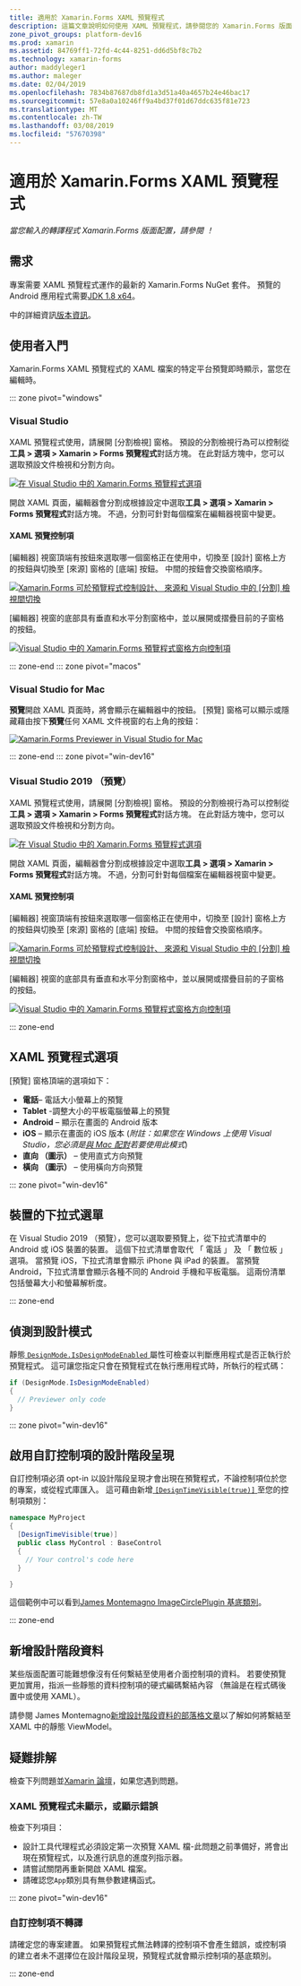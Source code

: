 ```yaml
---
title: 適用於 Xamarin.Forms XAML 預覽程式
description: 這篇文章說明如何使用 XAML 預覽程式，請參閱您的 Xamarin.Forms 版面配置呈現您輸入。 在 Visual Studio 2017，Visual Studio for Mac 和 Visual Studio 2019 （預覽） 中使用 XAML 預覽程式。
zone_pivot_groups: platform-dev16
ms.prod: xamarin
ms.assetid: 84769ff1-72fd-4c44-8251-dd6d5bf8c7b2
ms.technology: xamarin-forms
author: maddyleger1
ms.author: maleger
ms.date: 02/04/2019
ms.openlocfilehash: 7834b87687db8fd1a3d51a40a4657b24e46bac17
ms.sourcegitcommit: 57e8a0a10246ff9a4bd37f01d67ddc635f81e723
ms.translationtype: MT
ms.contentlocale: zh-TW
ms.lasthandoff: 03/08/2019
ms.locfileid: "57670398"
---
```

# <a name="xaml-previewer-for-xamarinforms"></a>適用於 Xamarin.Forms XAML 預覽程式

_當您輸入的轉譯程式 Xamarin.Forms 版面配置，請參閱 ！_

## <a name="requirements"></a>需求

專案需要 XAML 預覽程式運作的最新的 Xamarin.Forms NuGet 套件。 預覽的 Android 應用程式需要[JDK 1.8 x64](https://www.oracle.com/technetwork/java/javase/downloads/jdk8-downloads-2133151.html)。

中的詳細資訊[版本資訊](https://developer.xamarin.com/releases/studio/xamarin.studio_6.2/xamarin.studio_6.2/#Xamarin_Forms_Previewer)。

## <a name="getting-started"></a>使用者入門

Xamarin.Forms XAML 預覽程式的 XAML 檔案的特定平台預覽即時顯示，當您在編輯時。

::: zone pivot="windows"

### <a name="visual-studio"></a>Visual Studio

XAML 預覽程式使用，請展開 [分割檢視] 窗格。 預設的分割檢視行為可以控制從**工具 > 選項 > Xamarin > Forms 預覽程式**對話方塊。 在此對話方塊中，您可以選取預設文件檢視和分割方向。

[![在 Visual Studio 中的 Xamarin.Forms 預覽程式選項](xaml-previewer-images/xamlp-options-vs-sm.png "選項在 Visual Studio 中的 Xamarin.Forms 預覽程式")](xaml-previewer-images/xamlp-options-vs-lg.png#lightbox)

開啟 XAML 頁面，編輯器會分割成根據設定中選取**工具 > 選項 > Xamarin > Forms 預覽程式**對話方塊。 不過，分割可針對每個檔案在編輯器視窗中變更。

#### <a name="xaml-preview-controls"></a>XAML 預覽控制項

[編輯器] 視窗頂端有按鈕來選取哪一個窗格正在使用中，切換至 [設計] 窗格上方的按鈕與切換至 [來源] 窗格的 [底端] 按鈕。 中間的按鈕會交換窗格順序。

[![Xamarin.Forms 可於預覽程式控制設計、 來源和 Visual Studio 中的 [分割] 檢視間切換](xaml-previewer-images/xamlp-controls-splitview-vs-sm.png "Xamarin.Forms 預覽程式控制項加入設計、 來源和 Visual Studio 中的 [分割] 檢視之間切換")](xaml-previewer-images/xamlp-controls-splitview-vs-lg.png#lightbox)

[編輯器] 視窗的底部具有垂直和水平分割窗格中，並以展開或摺疊目前的子窗格的按鈕。

[![Visual Studio 中的 Xamarin.Forms 預覽程式窗格方向控制項](xaml-previewer-images/xamlp-controls-orientation-vs-sm.png "Visual Studio 中的 Xamarin.Forms 預覽程式窗格方向控制項")](xaml-previewer-images/xamlp-controls-orientation-vs-lg.png#lightbox)

::: zone-end
::: zone pivot="macos"

### <a name="visual-studio-for-mac"></a>Visual Studio for Mac

**預覽**開啟 XAML 頁面時，將會顯示在編輯器中的按鈕。 [預覽] 窗格可以顯示或隱藏藉由按下**預覽**任何 XAML 文件視窗的右上角的按鈕：

[![Xamarin.Forms Previewer in Visual Studio for Mac](xaml-previewer-images/xamlp-list-sml.png "Xamarin.Forms Previewer in Visual Studio for Mac")](xaml-previewer-images/xamlp-list.png#lightbox)

::: zone-end
::: zone pivot="win-dev16"

### <a name="visual-studio-2019-preview"></a>Visual Studio 2019 （預覽）

XAML 預覽程式使用，請展開 [分割檢視] 窗格。 預設的分割檢視行為可以控制從**工具 > 選項 > Xamarin > Forms 預覽程式**對話方塊。 在此對話方塊中，您可以選取預設文件檢視和分割方向。

[![在 Visual Studio 中的 Xamarin.Forms 預覽程式選項](xaml-previewer-images/xamlp-options-vs-sm.png "選項在 Visual Studio 中的 Xamarin.Forms 預覽程式")](xaml-previewer-images/xamlp-options-vs-lg.png#lightbox)

開啟 XAML 頁面，編輯器會分割成根據設定中選取**工具 > 選項 > Xamarin > Forms 預覽程式**對話方塊。 不過，分割可針對每個檔案在編輯器視窗中變更。

#### <a name="xaml-preview-controls"></a>XAML 預覽控制項

[編輯器] 視窗頂端有按鈕來選取哪一個窗格正在使用中，切換至 [設計] 窗格上方的按鈕與切換至 [來源] 窗格的 [底端] 按鈕。 中間的按鈕會交換窗格順序。

[![Xamarin.Forms 可於預覽程式控制設計、 來源和 Visual Studio 中的 [分割] 檢視間切換](xaml-previewer-images/xamlp-controls-splitview-vs-sm.png "Xamarin.Forms 預覽程式控制項加入設計、 來源和 Visual Studio 中的 [分割] 檢視之間切換")](xaml-previewer-images/xamlp-controls-splitview-vs-lg.png#lightbox)

[編輯器] 視窗的底部具有垂直和水平分割窗格中，並以展開或摺疊目前的子窗格的按鈕。

[![Visual Studio 中的 Xamarin.Forms 預覽程式窗格方向控制項](xaml-previewer-images/xamlp-controls-orientation-vs-sm.png "Visual Studio 中的 Xamarin.Forms 預覽程式窗格方向控制項")](xaml-previewer-images/xamlp-controls-orientation-vs-lg.png#lightbox)

::: zone-end

## <a name="xaml-previewer-options"></a>XAML 預覽程式選項

[預覽] 窗格頂端的選項如下：

* **電話**– 電話大小螢幕上的預覽
* **Tablet** -調整大小的平板電腦螢幕上的預覽
* **Android** – 顯示在畫面的 Android 版本
* **iOS** – 顯示在畫面的 iOS 版本 (*附註：如果您在 Windows 上使用 Visual Studio，您必須是[與 Mac 配對](~/ios/get-started/installation/windows/connecting-to-mac/index.md)若要使用此模式*)
* **直向 （圖示）** – 使用直式方向預覽
* **橫向 （圖示）** – 使用橫向方向預覽

::: zone pivot="win-dev16"

## <a name="device-drop-down-menu"></a>裝置的下拉式選單

在 Visual Studio 2019 （預覽），您可以選取要預覽上，從下拉式清單中的 Android 或 iOS 裝置的裝置。 這個下拉式清單會取代 「 電話 」 及 「 數位板 」 選項。 當預覽 iOS，下拉式清單會顯示 iPhone 與 iPad 的裝置。 當預覽 Android，下拉式清單會顯示各種不同的 Android 手機和平板電腦。 這兩份清單包括螢幕大小和螢幕解析度。

::: zone-end

## <a name="detect-design-mode"></a>偵測到設計模式

靜態[ `DesignMode.IsDesignModeEnabled` ](xref:Xamarin.Forms.DesignMode.IsDesignModeEnabled)屬性可檢查以判斷應用程式是否正執行於預覽程式。 這可讓您指定只會在預覽程式在執行應用程式時，所執行的程式碼：

```csharp
if (DesignMode.IsDesignModeEnabled)
{
  // Previewer only code  
}
```

::: zone pivot="win-dev16"

## <a name="enable-design-time-rendering-for-custom-controls"></a>啟用自訂控制項的設計階段呈現

自訂控制項必須 opt-in 以設計階段呈現才會出現在預覽程式，不論控制項位於您的專案，或從程式庫匯入。 這可藉由新增[ `[DesignTimeVisible(true)]` ](xref:System.ComponentModel.DesignTimeVisibleAttribute)至您的控制項類別：

```csharp
namespace MyProject
{
  [DesignTimeVisible(true)]
  public class MyControl : BaseControl
  {
    // Your control's code here
  }

}
```

這個範例中可以看到[James Montemagno ImageCirclePlugin 基底類別](https://github.com/jamesmontemagno/ImageCirclePlugin/blob/master/src/ImageCircle/CircleImage.shared.cs)。

::: zone-end

## <a name="add-design-time-data"></a>新增設計階段資料

某些版面配置可能難想像沒有任何繫結至使用者介面控制項的資料。 若要使預覽更加實用，指派一些靜態的資料控制項的硬式編碼繫結內容 （無論是在程式碼後置中或使用 XAML）。

請參閱 James Montemagno[新增設計階段資料的部落格文章](http://motzcod.es/post/143702671962/xamarinforms-xaml-previewer-design-time-data)以了解如何將繫結至 XAML 中的靜態 ViewModel。

## <a name="troubleshooting"></a>疑難排解

檢查下列問題並[Xamarin 論壇](https://forums.xamarin.com/categories/xamarin-forms)，如果您遇到問題。

### <a name="xaml-previewer-isnt-showing-or-shows-an-error"></a>XAML 預覽程式未顯示，或顯示錯誤

檢查下列項目：

* 設計工具代理程式必須設定第一次預覽 XAML 檔-此問題之前準備好，將會出現在預覽程式，以及進行訊息的進度列指示器。
* 請嘗試關閉再重新開啟 XAML 檔案。
* 請確認您`App`類別具有無參數建構函式。

::: zone pivot="win-dev16"

### <a name="custom-controls-arent-rendering"></a>自訂控制項不轉譯

請確定您的專案建置。 如果預覽程式無法轉譯的控制項不會產生錯誤，或控制項的建立者未不選擇位在設計階段呈現，預覽程式就會顯示控制項的基底類別。

::: zone-end
